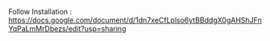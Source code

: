 Follow Installation :
https://docs.google.com/document/d/1dn7xeCfLplso6ytBBddgX0gAHShJFnYqPaLmMrDbezs/edit?usp=sharing
